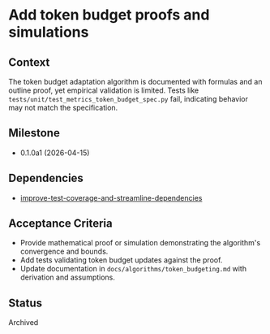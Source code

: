 # Add token budget proofs and simulations

## Context
The token budget adaptation algorithm is documented with formulas and an
outline proof, yet empirical validation is limited. Tests like
`tests/unit/test_metrics_token_budget_spec.py` fail, indicating behavior may
not match the specification.

## Milestone

- 0.1.0a1 (2026-04-15)

## Dependencies

- [improve-test-coverage-and-streamline-dependencies](../improve-test-coverage-and-streamline-dependencies.md)

## Acceptance Criteria
- Provide mathematical proof or simulation demonstrating the algorithm's convergence and bounds.
- Add tests validating token budget updates against the proof.
- Update documentation in `docs/algorithms/token_budgeting.md` with derivation and assumptions.

## Status
Archived
